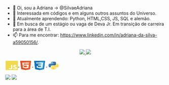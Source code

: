 


- 👋 Oi, sou a Adriana -> @SilvaeAdriana
- 👀 Interessada em códigos e em alguns outros assuntos do Universo.
- 🌱 Atualmente aprendendo: Python, HTML,CSS, JS, SQL e alemão.
- 💞️ Em busca de um estágio ou vaga de Deva Jr. Em transição de carreira para a área de T.I.
- 📫 Para me encontrar: https://www.linkedin.com/in/adriana-da-silva-a59050156/.


<!---
SilvaeAdriana/SilvaeAdriana is a ✨ special ✨ repository because its `README.md` (this file) appears on your GitHub profile.
You can click the Preview link to take a look at your changes.
--->

<div align="center">
  <a href="https://github.com/SilvaeAdriana">
  <img height="180em" src="https://github-readme-stats.vercel.app/api?username=SilvaeAdriana&show_icons=true&theme=dracula&include_all_commits=true&count_private=true"/>
  <img height="180em" src="https://github-readme-stats.vercel.app/api/top-langs/?username=SilvaeAdriana&layout=compact&langs_count=7&theme=dracula"/>
</div>
<div style="display: inline_block"><br>
  <img align="center" alt="Rafa-Js" height="30" width="40" src="https://raw.githubusercontent.com/devicons/devicon/master/icons/javascript/javascript-plain.svg">
  <img align="center" alt="Rafa-HTML" height="30" width="40" src="https://raw.githubusercontent.com/devicons/devicon/master/icons/html5/html5-original.svg">
  <img align="center" alt="Rafa-CSS" height="30" width="40" src="https://raw.githubusercontent.com/devicons/devicon/master/icons/css3/css3-original.svg">
  <img align="center" alt="Rafa-Python" height="30" width="40" src="https://raw.githubusercontent.com/devicons/devicon/master/icons/python/python-original.svg">

</div>
  

 
<div> 

  <a href = "mailto:didix82@gmail.com"><img src="https://img.shields.io/badge/-Gmail-%23333?style=for-the-badge&logo=gmail&logoColor=white" target="_blank"></a>
  <a href= "https://www.linkedin.com/in/adriana-da-silva-a59050156/" target="_blank"><img src="https://img.shields.io/badge/-LinkedIn-%230077B5?style=for-the-badge&logo=linkedin&logoColor=white" target="_blank"></a> 
 
 
 
</div>
